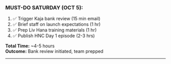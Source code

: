 ### **MUST-DO SATURDAY (OCT 5):**

1. ✅ Trigger Kaja bank review (15 min email)
2. ✅ Brief staff on launch expectations (1 hr)
3. ✅ Prep Liv Hana training materials (1 hr)
4. ✅ Publish HNC Day 1 episode (2-3 hrs)

**Total Time:** ~4-5 hours  
**Outcome:** Bank review initiated, team prepped

---
